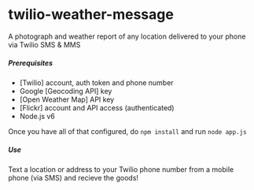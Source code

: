 # twilio-weather-message

A photograph and weather report of any location delivered to your phone via Twilio SMS & MMS

##### Prerequisites

  - [Twilio] account, auth token and phone number
  - Google [Geocoding API] key
  - [Open Weather Map] API key
  - [Flickr] account and API access (authenticated)
  - Node.js v6

Once you have all of that configured, do `npm install` and run `node app.js`

##### Use

Text a location or address to your Twilio phone number from a mobile phone (via SMS) and recieve the goods!
